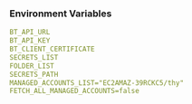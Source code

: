 ### Environment Variables
```yaml
BT_API_URL
BT_API_KEY
BT_CLIENT_CERTIFICATE 
SECRETS_LIST
FOLDER_LIST
SECRETS_PATH
MANAGED_ACCOUNTS_LIST="EC2AMAZ-39RCKC5/thy"
FETCH_ALL_MANAGED_ACCOUNTS=false
```
